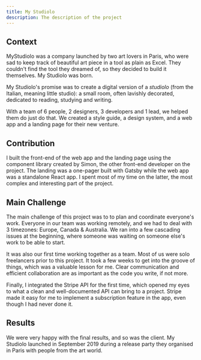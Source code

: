 ```yaml
---
title: My Studiolo
description: The description of the project
---
```


## Context

MyStudiolo was a company launched by two art lovers in Paris, who were sad to keep track of beautiful art piece in a tool as plain as Excel. They couldn't find the tool they dreamed of, so they decided to build it themselves. My Studiolo was born.

My Studiolo's promise was to create a digital version of a _studiolo_ (from the Italian, meaning little studio): a small room, often lavishly decorated, dedicated to reading, studying and writing.

With a team of 6 people, 2 designers, 3 developers and 1 lead, we helped them do just do that. We created a style guide, a design system, and a web app and a landing page for their new venture.

## Contribution

I built the front-end of the web app and the landing page using the component library created by Simon, the other front-end developer on the project. The landing was a one-pager built with Gatsby while the web app was a standalone React app. I spent most of my time on the latter, the most complex and interesting part of the project.

## Main Challenge

The main challenge of this project was to to plan and coordinate everyone's work. Everyone in our team was working remotely, and we had to deal with 3 timezones: Europe, Canada & Australia. We ran into a few cascading issues at the beginning, where someone was waiting on someone else's work to be able to start.

It was also our first time working together as a team. Most of us were solo freelancers prior to this project. It took a few weeks to get into the groove of things, which was a valuable lesson for me. Clear communication and efficient collaboration are as important as the code you write, if not more.

Finally, I integrated the Stripe API for the first time, which opened my eyes to what a clean and well-documented API can bring to a project. Stripe made it easy for me to implement a subscription feature in the app, even though I had never done it.

## Results

We were very happy with the final results, and so was the client. My Studiolo launched in September 2019 during a release party they organised in Paris with people from the art world.
